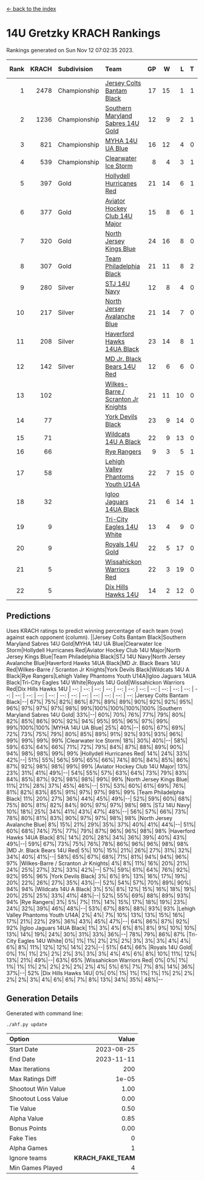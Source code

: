 [<- back to the index](readme.md)
# 14U Gretzky KRACH Rankings
Rankings generated on Sun Nov 12 07:02:35 2023.

Rank|KRACH|Subdivision|Team|GP|W|L|T|OTW|OTL|SoS|Exp Wins|Win Diff
---:|---:|:---|:---|---:|---:|---:|---:|---:|---:|---:|---:|---:
1|2478|Championship|[Jersey Colts Bantam Black](https://gamesheetstats.com/seasons/3659/teams/140580/schedule)|17|15|1|1|2|0|281|16.4|0.0
2|1236|Championship|[Southern Maryland Sabres 14U Gold](https://gamesheetstats.com/seasons/3659/teams/140588/schedule)|12|9|2|1|0|0|430|10.4|0.0
3|821|Championship|[MYHA 14U UA Blue](https://gamesheetstats.com/seasons/3659/teams/140583/schedule)|16|12|4|0|2|2|376|12.9|0.0
4|539|Championship|[Clearwater Ice Storm](https://gamesheetstats.com/seasons/3659/teams/142500/schedule)|8|4|3|1|0|0|645|5.4|0.0
5|397|Gold|[Hollydell Hurricanes Red](https://gamesheetstats.com/seasons/3659/teams/140578/schedule)|21|14|6|1|1|1|353|15.4|0.0
6|377|Gold|[Aviator Hockey Club 14U Major](https://gamesheetstats.com/seasons/3659/teams/140575/schedule)|15|8|6|1|1|1|606|9.3|-0.0
7|320|Gold|[North Jersey Kings Blue](https://gamesheetstats.com/seasons/3659/teams/140585/schedule)|24|16|8|0|3|1|299|16.9|0.0
8|307|Gold|[Team Philadelphia Black](https://gamesheetstats.com/seasons/3659/teams/140590/schedule)|21|11|8|2|2|2|536|12.9|0.0
9|280|Silver|[STJ 14U Navy](https://gamesheetstats.com/seasons/3659/teams/140589/schedule)|12|8|4|0|0|1|335|8.9|0.0
10|217|Silver|[North Jersey Avalanche Blue](https://gamesheetstats.com/seasons/3659/teams/140584/schedule)|21|14|7|0|0|1|177|14.9|0.0
11|208|Silver|[Haverford Hawks 14UA Black](https://gamesheetstats.com/seasons/3659/teams/140577/schedule)|23|14|8|1|0|2|266|15.4|0.0
12|142|Silver|[MD Jr. Black Bears 14U Red](https://gamesheetstats.com/seasons/3659/teams/140581/schedule)|12|6|6|0|0|1|184|6.9|0.0
13|102||[Wilkes-Barre / Scranton Jr Knights](https://gamesheetstats.com/seasons/3659/teams/140593/schedule)|21|11|10|0|2|0|184|11.9|0.0
14|77||[York Devils Black](https://gamesheetstats.com/seasons/3659/teams/140595/schedule)|23|9|14|0|1|0|313|9.9|0.0
15|71||[Wildcats 14U A Black](https://gamesheetstats.com/seasons/3659/teams/140592/schedule)|22|9|13|0|1|2|362|9.9|0.0
16|66||[Rye Rangers](https://gamesheetstats.com/seasons/3659/teams/140587/schedule)|9|3|5|1|1|1|258|4.4|0.0
17|58||[Lehigh Valley Phantoms Youth U14A](https://gamesheetstats.com/seasons/3659/teams/140582/schedule)|22|7|15|0|0|0|499|7.9|0.0
18|32||[Igloo Jaguars 14UA Black](https://gamesheetstats.com/seasons/3659/teams/140579/schedule)|21|6|14|1|0|0|373|7.4|0.0
19|9||[Tri-City Eagles 14U White](https://gamesheetstats.com/seasons/3659/teams/140591/schedule)|13|4|9|0|0|0|72|4.9|0.0
20|9||[Royals 14U Gold](https://gamesheetstats.com/seasons/3659/teams/140586/schedule)|22|5|17|0|0|1|108|5.9|0.0
21|5||[Wissahickon Warriors Red](https://gamesheetstats.com/seasons/3659/teams/140594/schedule)|22|3|19|0|0|0|158|3.9|0.0
22|5||[Dix Hills Hawks 14U](https://gamesheetstats.com/seasons/3659/teams/140576/schedule)|14|2|12|0|0|0|258|2.9|0.0

## Predictions
Uses KRACH ratings to predict winning percentage of each team (row) against each opponent (column).
||Jersey Colts Bantam Black|Southern Maryland Sabres 14U Gold|MYHA 14U UA Blue|Clearwater Ice Storm|Hollydell Hurricanes Red|Aviator Hockey Club 14U Major|North Jersey Kings Blue|Team Philadelphia Black|STJ 14U Navy|North Jersey Avalanche Blue|Haverford Hawks 14UA Black|MD Jr. Black Bears 14U Red|Wilkes-Barre / Scranton Jr Knights|York Devils Black|Wildcats 14U A Black|Rye Rangers|Lehigh Valley Phantoms Youth U14A|Igloo Jaguars 14UA Black|Tri-City Eagles 14U White|Royals 14U Gold|Wissahickon Warriors Red|Dix Hills Hawks 14U
| --: | --: | --: | --: | --: | --: | --: | --: | --: | --: | --: | --: | --: | --: | --: | --: | --: | --: | --: | --: | --: | --: | --: 
|Jersey Colts Bantam Black|--| 67%| 75%| 82%| 86%| 87%| 89%| 89%| 90%| 92%| 92%| 95%| 96%| 97%| 97%| 97%| 98%| 99%|100%|100%|100%|100%
|Southern Maryland Sabres 14U Gold| 33%|--| 60%| 70%| 76%| 77%| 79%| 80%| 82%| 85%| 86%| 90%| 92%| 94%| 95%| 95%| 96%| 97%| 99%| 99%|100%|100%
|MYHA 14U UA Blue| 25%| 40%|--| 60%| 67%| 69%| 72%| 73%| 75%| 79%| 80%| 85%| 89%| 91%| 92%| 93%| 93%| 96%| 99%| 99%| 99%| 99%
|Clearwater Ice Storm| 18%| 30%| 40%|--| 58%| 59%| 63%| 64%| 66%| 71%| 72%| 79%| 84%| 87%| 88%| 89%| 90%| 94%| 98%| 98%| 99%| 99%
|Hollydell Hurricanes Red| 14%| 24%| 33%| 42%|--| 51%| 55%| 56%| 59%| 65%| 66%| 74%| 80%| 84%| 85%| 86%| 87%| 92%| 98%| 98%| 99%| 99%
|Aviator Hockey Club 14U Major| 13%| 23%| 31%| 41%| 49%|--| 54%| 55%| 57%| 63%| 64%| 73%| 79%| 83%| 84%| 85%| 87%| 92%| 98%| 98%| 99%| 99%
|North Jersey Kings Blue| 11%| 21%| 28%| 37%| 45%| 46%|--| 51%| 53%| 60%| 61%| 69%| 76%| 81%| 82%| 83%| 85%| 91%| 97%| 97%| 98%| 99%
|Team Philadelphia Black| 11%| 20%| 27%| 36%| 44%| 45%| 49%|--| 52%| 59%| 60%| 68%| 75%| 80%| 81%| 82%| 84%| 90%| 97%| 97%| 98%| 98%
|STJ 14U Navy| 10%| 18%| 25%| 34%| 41%| 43%| 47%| 48%|--| 56%| 57%| 66%| 73%| 78%| 80%| 81%| 83%| 90%| 97%| 97%| 98%| 98%
|North Jersey Avalanche Blue|  8%| 15%| 21%| 29%| 35%| 37%| 40%| 41%| 44%|--| 51%| 60%| 68%| 74%| 75%| 77%| 79%| 87%| 96%| 96%| 98%| 98%
|Haverford Hawks 14UA Black|  8%| 14%| 20%| 28%| 34%| 36%| 39%| 40%| 43%| 49%|--| 59%| 67%| 73%| 75%| 76%| 78%| 86%| 96%| 96%| 98%| 98%
|MD Jr. Black Bears 14U Red|  5%| 10%| 15%| 21%| 26%| 27%| 31%| 32%| 34%| 40%| 41%|--| 58%| 65%| 67%| 68%| 71%| 81%| 94%| 94%| 96%| 97%
|Wilkes-Barre / Scranton Jr Knights|  4%|  8%| 11%| 16%| 20%| 21%| 24%| 25%| 27%| 32%| 33%| 42%|--| 57%| 59%| 61%| 64%| 76%| 92%| 92%| 95%| 96%
|York Devils Black|  3%|  6%|  9%| 13%| 16%| 17%| 19%| 20%| 22%| 26%| 27%| 35%| 43%|--| 52%| 54%| 57%| 70%| 89%| 90%| 94%| 94%
|Wildcats 14U A Black|  3%|  5%|  8%| 12%| 15%| 16%| 18%| 19%| 20%| 25%| 25%| 33%| 41%| 48%|--| 52%| 55%| 69%| 88%| 89%| 93%| 94%
|Rye Rangers|  3%|  5%|  7%| 11%| 14%| 15%| 17%| 18%| 19%| 23%| 24%| 32%| 39%| 46%| 48%|--| 53%| 67%| 88%| 88%| 93%| 93%
|Lehigh Valley Phantoms Youth U14A|  2%|  4%|  7%| 10%| 13%| 13%| 15%| 16%| 17%| 21%| 22%| 29%| 36%| 43%| 45%| 47%|--| 64%| 86%| 87%| 92%| 92%
|Igloo Jaguars 14UA Black|  1%|  3%|  4%|  6%|  8%|  8%|  9%| 10%| 10%| 13%| 14%| 19%| 24%| 30%| 31%| 33%| 36%|--| 78%| 79%| 86%| 87%
|Tri-City Eagles 14U White|  0%|  1%|  1%|  2%|  2%|  2%|  3%|  3%|  3%|  4%|  4%|  6%|  8%| 11%| 12%| 12%| 14%| 22%|--| 51%| 64%| 66%
|Royals 14U Gold|  0%|  1%|  1%|  2%|  2%|  2%|  3%|  3%|  3%|  4%|  4%|  6%|  8%| 10%| 11%| 12%| 13%| 21%| 49%|--| 63%| 65%
|Wissahickon Warriors Red|  0%|  0%|  1%|  1%|  1%|  1%|  2%|  2%|  2%|  2%|  2%|  4%|  5%|  6%|  7%|  7%|  8%| 14%| 36%| 37%|--| 52%
|Dix Hills Hawks 14U|  0%|  0%|  1%|  1%|  1%|  1%|  1%|  2%|  2%|  2%|  2%|  3%|  4%|  6%|  6%|  7%|  8%| 13%| 34%| 35%| 48%|--

## Generation Details

Generated with command line:
```
./ahf.py update
```

| Option | Value |
| :----- | ----: |
| Start Date | 2023-08-25 |
| End Date | 2023-11-11 |
| Max Iterations | 200 |
| Max Ratings Diff | 1e-05 |
| Shootout Win Value | 1.00 |
| Shootout Loss Value | 0.00 |
| Tie Value | 0.50 |
| Alpha Value | 0.85 |
| Bonus Points | 0.00 |
| Fake Ties | 0 |
| Alpha Games | 1 |
| Ignore teams | __KRACH_FAKE_TEAM__ |
| Min Games Played | 4 |

